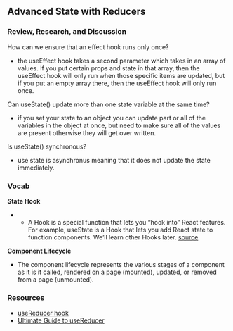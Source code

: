 ## Advanced State with Reducers

### Review, Research, and Discussion
How can we ensure that an effect hook runs only once?
- the useEffect hook takes a second parameter which takes in an array of values. If you put certain props and state in that array, then the useEffect hook will only run when those specific items are updated, but if you put an empty array there, then the useEffect hook will only run once.

Can useState() update more than one state variable at the same time?
- if you set your state to an object you can update part or all of the variables in the object at once, but need to make sure all of the values are present otherwise they will get over written.

Is useState() synchronous?
- use state is asynchronus meaning that it does not update the state immediately.

### Vocab
**State Hook**
- - A Hook is a special function that lets you “hook into” React features. For example, useState is a Hook that lets you add React state to function components. We’ll learn other Hooks later. [source](https://reactjs.org/docs/hooks-state.html)

**Component Lifecycle**
- The component lifecycle represents the various stages of a component as it is it called, rendered on a page (mounted), updated, or removed from a page (unmounted).

### Resources
- [useReducer hook](https://reactjs.org/docs/hooks-reference.html#usereducer)
- [Ultimate Guide to useReducer](https://blog.logrocket.com/guide-to-react-usereducer-hook/)